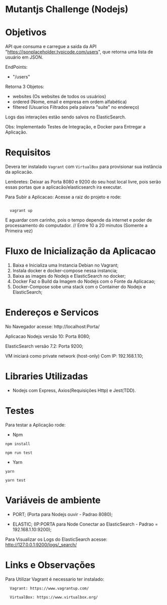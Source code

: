# Mutantjs Challenge (Nodejs)

# Objetivos

API que consuma e carregue a saida da API "https://jsonplaceholder.typicode.com/users", que retorna uma lista de usuário em JSON.

EndPoints: 
- "/users"

Retorna 3 Objetos: 
- websites (Os websites de todos os usuários)  
- ordered (Nome, email e empresa em ordem alfabética) 
- filtered (Usuarios Filtrados pela palavra "suite" no endereço)

Logs das interações estão sendo salvos no ElasticSearch.

Obs: Implementado Testes de Integração, e Docker para Entregar a Aplicação.

# Requisitos

Devera ter instalado `Vagrant` com `VirtualBox` para provisionar sua instância da aplicacão.

Lembretes: Deixar as Porta 8080 e 9200 do seu host local livre, pois serão essas portas que a aplicacão/elasticsearch ira executar.


Para Subir a Aplicacao:
  Acesse a raiz do projeto e rode: 
  
```  
  
  vagrant up

```

E aguardar com carinho, pois o tempo depende da internet e poder de processamento do computador.
// Entre 10 a 20 minutos (Somente a Primeira vez)

# Fluxo de Inicialização da Aplicacao

 1. Baixa e Inicializa uma Instancia Debian no Vagrant;
 2. Instala docker e docker-compose nessa instancia;
 3. Baixa as images do Nodejs e ElasticSearch no docker;
 4. Docker Faz o Build da Imagem do Nodejs com o Fonte da Aplicacao;
 5. Docker-Compose sobe uma stack com o Container do Nodejs e ElasticSearch;

# Endereços e Servicos

No Navegador acesse: http://localhost:Porta/

Aplicacao Nodejs versão 10: Porta 8080;
 
ElasticSearch versão 7.2: Porta 9200; 

VM iniciará como private network (host-only) Com IP: 192.168.1.10;

# Libraries Utilizadas

- Nodejs com Express, Axios(Requisições Http) e Jest(TDD).

# Testes

Para testar a Aplicação rode:

- Npm
```  
npm install 

npm run test
```  

- Yarn
```  
yarn 

yarn test
```  

# Variáveis de ambiente

- PORT; (Porta para Nodejs ouvir - Padrao 8080);

- ELASTIC; (IP:PORTA para Node Conectar ao ElasticSearch - Padrao = 192.168.1.10:9200);

Para Visualizar os Logs do ElasticSearch acesse: http://127.0.0.1:9200/logs/_search/

# Links e Observações

Para Utilizar Vagrant é necessario ter instalado:

```  
  Vagrant: https://www.vagrantup.com/

  VirtualBox: https://www.virtualbox.org/

```  
